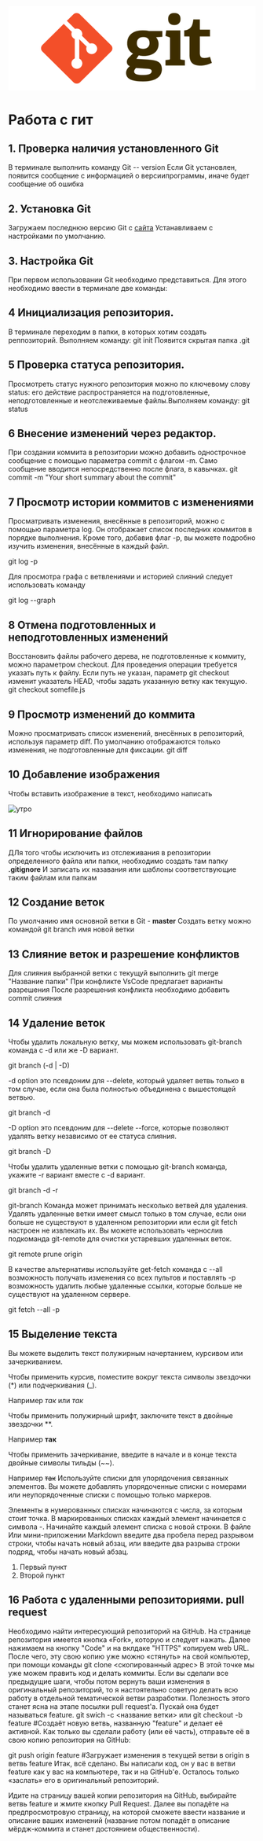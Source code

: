 ![logo](logo.png)
# Работа с гит

## 1. Проверка наличия установленного Git
В терминале выполнить команду Git -- version
Если Git установлен, появится сообщение с информацией о версиипрограммы, иначе будет сообщение об ошибка

## 2. Установка Git
Загружаем последнюю версию Git с [сайта](https://git-scm.com/downloads) 
Устанавливаем с настройками по умолчанию.
## 3. Настройка Git
При первом использовании Git необходимо представиться. Для этого необходимо ввести в терминале две команды:

## 4 Инициализация репозитория.
В терминале переходим в папки, в которых хотим создать реппозиторий. Выполняем команду:
git init
Появится скрытая папка .git
## 5 Проверка статуса репозитория.
Просмотреть статус нужного репозитория можно по ключевому слову status: его действие распространяется на подготовленные, неподготовленные и неотслеживаемые файлы.Выполняем команду:
git status

## 6 Внесение изменений через редактор.
При создании коммита в репозитории можно добавить однострочное сообщение с помощью параметра commit с флагом -m. Само сообщение вводится непосредственно после флага, в кавычках.
git commit -m "Your short summary about the commit"
## 7 Просмотр истории коммитов с изменениями
Просматривать изменения, внесённые в репозиторий, можно с помощью параметра log. Он отображает список последних коммитов в порядке выполнения. Кроме того, добавив флаг -p, вы можете подробно изучить изменения, внесённые в каждый файл.

git log -p

Для просмотра графа с ветвлениями и историей слияний следует использовать команду

git log --graph

## 8 Отмена подготовленных и неподготовленных изменений
Восстановить файлы рабочего дерева, не подготовленные к коммиту, можно параметром checkout. Для проведения операции требуется указать путь к файлу. Если путь не указан, параметр git checkout изменит указатель HEAD, чтобы задать указанную ветку как текущую.
git checkout somefile.js
## 9 Просмотр изменений до коммита
Можно просматривать список изменений, внесённых в репозиторий, используя параметр diff. По умолчанию отображаются только изменения, не подготовленные для фиксации.
git diff

## 10 Добавление изображения
 Чтобы вставить изображение в текст, необходимо написать 

 ![утро](rosa.jpg)

## 11 Игнорирование файлов
ДЛя того чтобы исключить из отслеживания в репозитории определенного файла или папки, необходимо создать там папку **.gitignore**
И записать их назавания или шаблоны соответствующие таким файлам или папкам
## 12 Создание веток
По умолчанию имя основной ветки в Git - **master**
Создать ветку можно командой git branch имя новой ветки

## 13 Слияние веток и разрешение конфликтов
Для слияния выбранной ветки с текущуй выполнить
git merge "Название папки"
 При конфликте VsCode предлагает варианты разрешения
 После разрешения конфликта необходимо 
 добавить commit слияния
 ## 14 Удаление веток
Чтобы удалить локальную ветку, мы можем использовать git-branch команда с -d или же -D вариант.

git branch (-d | -D) <branchname>

-d option это псевдоним для --delete, который удаляет ветвь только в том случае, если она была полностью объединена с вышестоящей ветвью.

git branch -d <branchname>

-D option это псевдоним для --delete --force, которые позволяют удалять ветку независимо от ее статуса слияния.

git branch -D <branchname>

Чтобы удалить удаленные ветки с помощью git-branch команда, укажите -r вариант вместе с -d вариант.

git branch -d -r <branchname>

git-branch Команда может принимать несколько ветвей для удаления.
Удалять удаленные ветки имеет смысл только в том случае, если они больше не существуют в удаленном репозитории или если git fetch настроен не извлекать их. Вы можете использовать чернослив подкоманда git-remote для очистки устаревших удаленных веток.

git remote prune origin

В качестве альтернативы используйте get-fetch команда с --all возможность получать изменения со всех пультов и поставлять -p возможность удалить любые удаленные ссылки, которые больше не существуют на удаленном сервере.

git fetch --all -p
## 15 Выделение текста
Вы можете выделить текст полужирным начертанием, курсивом или зачеркиванием.

Чтобы применить курсив, поместите вокруг текста символы звездочки (*) или подчеркивания (_).

Например *так* или _так_

Чтобы применить полужирный шрифт, заключите текст в двойные звездочки **.

Например **так**

Чтобы применить зачеркивание, введите в начале и в конце текста двойные символы тильды (~~).

Например ~~так~~
Используйте списки для упорядочения связанных элементов. Вы можете добавлять упорядоченные списки с номерами или неупорядоченные списки с помощью только маркеров.

Элементы в нумерованных списках начинаются с числа, за которым стоит точка. В маркированных списках каждый элемент начинается с символа -. Начинайте каждый элемент списка с новой строки. В файле Или мини-приложении Markdown введите два пробела перед разрывом строки, чтобы начать новый абзац, или введите два разрыва строки подряд, чтобы начать новый абзац.

1. Первый пункт
2. Второй пункт
 ## 16 Работа с удаленными репозиториями. pull request
Необходимо найти интересующий репозиторий на GitHub. На странице репозитория имеется кнопка «Fork», которую и следует нажать. 
Далее нажимаем на кнопку "Code" и на вклдаке "HTTPS" копируем  web URL.
После чего, эту свою копию уже можно «стянуть» на свой компьютер, при помощи команды
git clone <скопированный адрес>
В этой точке мы уже можем править код и делать коммиты. Если вы сделали все предыдущие шаги, чтобы потом вернуть ваши изменения в оригинальный репозиторий, то я настоятельно советую делать всю работу в отдельной тематической ветви разработки. Полезность этого станет ясна на этапе посылки pull request'а. Пускай она будет называться feature.
git swich -c <название ветки>
или
git checkout -b feature #Создаёт новую ветвь, названную "feature" и делает её активной.
Как только вы сделали работу (или её часть), отправьте её в свою копию репозитория на GitHub:

git push origin feature #Загружает изменения в текущей ветви в origin в ветвь feature
Итак, всё сделано. Вы написали код, он у вас в ветви feature как у вас на компьютере, так и на GitHub'е. Осталось только «заслать» его в оригинальный репозиторий.

Идите на страницу вашей копии репозитория на GitHub, выбирайте ветвь feature и жмите кнопку Pull Request.
Далее вы попадёте на предпросмотровую страницу, на которой сможете ввести название и описание ваших изменений (название потом попадёт в описание мёрдж-коммита и станет достоянием общественности).
